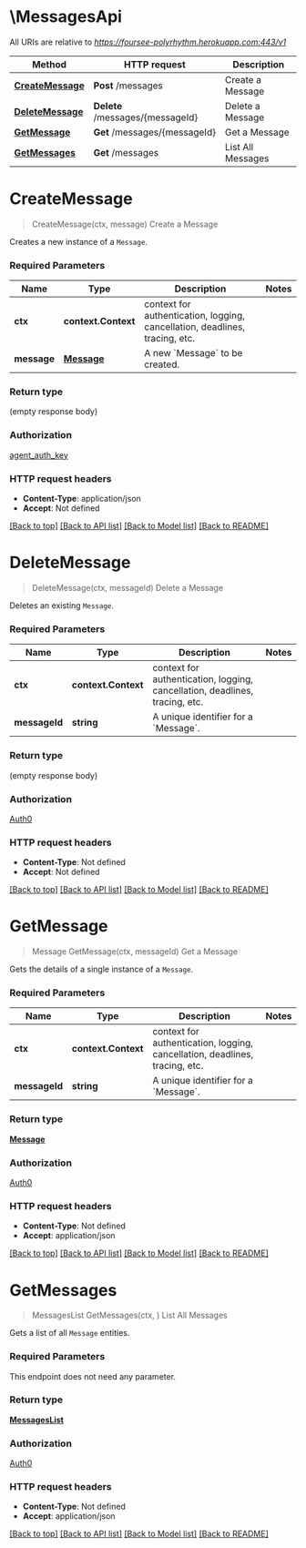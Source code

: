 # \MessagesApi

All URIs are relative to *https://foursee-polyrhythm.herokuapp.com:443/v1*

Method | HTTP request | Description
------------- | ------------- | -------------
[**CreateMessage**](MessagesApi.md#CreateMessage) | **Post** /messages | Create a Message
[**DeleteMessage**](MessagesApi.md#DeleteMessage) | **Delete** /messages/{messageId} | Delete a Message
[**GetMessage**](MessagesApi.md#GetMessage) | **Get** /messages/{messageId} | Get a Message
[**GetMessages**](MessagesApi.md#GetMessages) | **Get** /messages | List All Messages


# **CreateMessage**
> CreateMessage(ctx, message)
Create a Message

Creates a new instance of a `Message`.

### Required Parameters

Name | Type | Description  | Notes
------------- | ------------- | ------------- | -------------
 **ctx** | **context.Context** | context for authentication, logging, cancellation, deadlines, tracing, etc.
  **message** | [**Message**](Message.md)| A new &#x60;Message&#x60; to be created. | 

### Return type

 (empty response body)

### Authorization

[agent_auth_key](../README.md#agent_auth_key)

### HTTP request headers

 - **Content-Type**: application/json
 - **Accept**: Not defined

[[Back to top]](#) [[Back to API list]](../README.md#documentation-for-api-endpoints) [[Back to Model list]](../README.md#documentation-for-models) [[Back to README]](../README.md)

# **DeleteMessage**
> DeleteMessage(ctx, messageId)
Delete a Message

Deletes an existing `Message`.

### Required Parameters

Name | Type | Description  | Notes
------------- | ------------- | ------------- | -------------
 **ctx** | **context.Context** | context for authentication, logging, cancellation, deadlines, tracing, etc.
  **messageId** | **string**| A unique identifier for a &#x60;Message&#x60;. | 

### Return type

 (empty response body)

### Authorization

[Auth0](../README.md#Auth0)

### HTTP request headers

 - **Content-Type**: Not defined
 - **Accept**: Not defined

[[Back to top]](#) [[Back to API list]](../README.md#documentation-for-api-endpoints) [[Back to Model list]](../README.md#documentation-for-models) [[Back to README]](../README.md)

# **GetMessage**
> Message GetMessage(ctx, messageId)
Get a Message

Gets the details of a single instance of a `Message`.

### Required Parameters

Name | Type | Description  | Notes
------------- | ------------- | ------------- | -------------
 **ctx** | **context.Context** | context for authentication, logging, cancellation, deadlines, tracing, etc.
  **messageId** | **string**| A unique identifier for a &#x60;Message&#x60;. | 

### Return type

[**Message**](Message.md)

### Authorization

[Auth0](../README.md#Auth0)

### HTTP request headers

 - **Content-Type**: Not defined
 - **Accept**: application/json

[[Back to top]](#) [[Back to API list]](../README.md#documentation-for-api-endpoints) [[Back to Model list]](../README.md#documentation-for-models) [[Back to README]](../README.md)

# **GetMessages**
> MessagesList GetMessages(ctx, )
List All Messages

Gets a list of all `Message` entities.

### Required Parameters
This endpoint does not need any parameter.

### Return type

[**MessagesList**](MessagesList.md)

### Authorization

[Auth0](../README.md#Auth0)

### HTTP request headers

 - **Content-Type**: Not defined
 - **Accept**: application/json

[[Back to top]](#) [[Back to API list]](../README.md#documentation-for-api-endpoints) [[Back to Model list]](../README.md#documentation-for-models) [[Back to README]](../README.md)

